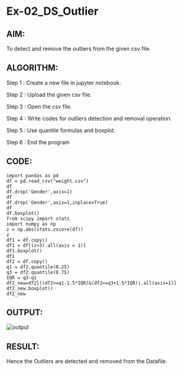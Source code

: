 
# Ex-02_DS_Outlier
## AIM:
To detect and remove the outliers from the given csv file.

## ALGORITHM:
Step 1 : Create a new file in jupyter notebook.

Step 2 : Upload the given csv file.

Step 3 : Open the csv file.

Step 4 : Write codes for outliers detection and removal operation.

Step 5 : Use quantile formulas and boxplot.

Step 6 : End the program


## CODE:
```
import pandas as pd
df = pd.read_csv("weight.csv")
df
df.drop('Gender',axis=1)
df
df.drop('Gender',axis=1,inplace=True)
df
df.boxplot()
from scipy import stats
import numpy as np
z = np.abs(stats.zscore(df))
z
df1 = df.copy()
df1 = df[(z<3).all(axis = 1)]
df1.boxplot()
df1
df2 = df.copy()
q1 = df2.quantile(0.25)
q3 = df2.quantile(0.75)
IQR = q3-q1
df2_new=df2[((df2>=q1-1.5*IQR)&(df2<=q3+1.5*IQR)).all(axis=1)]
df2_new.boxplot()
df2_new
```
## OUTPUT:
![output](https://user-images.githubusercontent.com/102233600/164746643-30041ba5-27d0-4174-9365-f234818bb0cd.png)


## RESULT:
Hence the Outliers are detected and removed from the Datafile.
